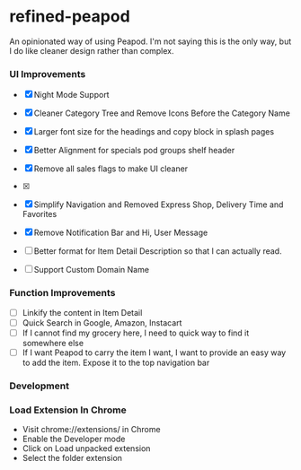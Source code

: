 # refined-peapod
An opinionated way of using Peapod. I'm not saying this is the only way,
but I do like cleaner design rather than complex.


### UI Improvements
- [X] Night Mode Support
- [X] Cleaner Category Tree and Remove Icons Before the Category Name
- [X] Larger font size for the headings and copy block in splash pages
- [X] Better Alignment for specials pod groups shelf header
- [X] Remove all sales flags to make UI cleaner
- [X]
- [X] Simplify Navigation and Removed Express Shop, Delivery Time and Favorites
- [X] Remove Notification Bar and Hi, User Message
- [ ] Better format for Item Detail Description so that I can actually read.

- [ ] Support Custom Domain Name

### Function Improvements
- [ ] Linkify the content in Item Detail
- [ ] Quick Search in Google, Amazon, Instacart
- [ ] If I cannot find my grocery here, I need to quick way to find it somewhere else
- [ ] If I want Peapod to carry the item I want, I want to provide an easy way to add the item. Expose it to the top navigation bar

### Development

### Load Extension In Chrome

- Visit chrome://extensions/ in Chrome
- Enable the Developer mode
- Click on Load unpacked extension
- Select the folder extension
